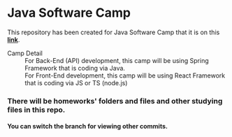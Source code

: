 # Java Software Camp

This repository has been created for Java Software Camp that it is on this **[link](https://www.kodlama.io/p/yazilim-gelistirici-yetistirme-kampi2)**.

<dl>
  <dt>Camp Detail</dt>
  <dd>For Back-End (API) development, this camp will be using Spring Framework that is coding via Java.</dd>
  <dd>For Front-End development, this camp will be using React Framework that is coding via JS or TS (node.js)</dd>
</dl>

### There will be homeworks' folders and files and other studying files in this repo.

#### You can switch the branch for viewing other commits.
